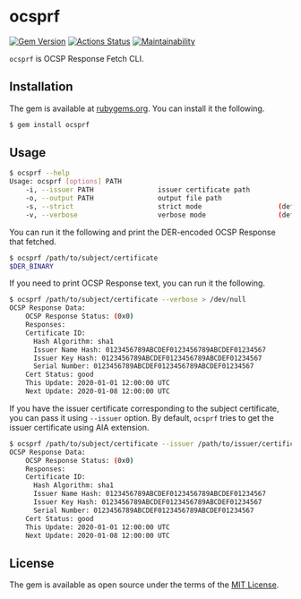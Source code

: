 # ocsprf

[![Gem Version](https://badge.fury.io/rb/ocsprf.svg)](https://badge.fury.io/rb/ocsprf)
[![Actions Status](https://github.com/thekuwayama/ocsprf/workflows/CI/badge.svg)](https://github.com/thekuwayama/ocsprf/actions?workflow=CI)
[![Maintainability](https://api.codeclimate.com/v1/badges/4d5bb71e2dca46f5a239/maintainability)](https://codeclimate.com/github/thekuwayama/ocsprf/maintainability)

`ocsprf` is OCSP Response Fetch CLI.


## Installation

The gem is available at [rubygems.org](https://rubygems.org/gems/ocsprf). You can install it the following.

```bash
$ gem install ocsprf
```


## Usage

```bash
$ ocsprf --help
Usage: ocsprf [options] PATH
    -i, --issuer PATH                issuer certificate path
    -o, --output PATH                output file path
    -s, --strict                     strict mode                   (default false)
    -v, --verbose                    verbose mode                  (default false)
```

You can run it the following and print the DER-encoded OCSP Response that fetched.

```bash
$ ocsprf /path/to/subject/certificate
$DER_BINARY
```

If you need to print OCSP Response text, you can run it the following.

```bash
$ ocsprf /path/to/subject/certificate --verbose > /dev/null
OCSP Response Data:
    OCSP Response Status: (0x0)
    Responses:
    Certificate ID:
      Hash Algorithm: sha1
      Issuer Name Hash: 0123456789ABCDEF0123456789ABCDEF01234567
      Issuer Key Hash: 0123456789ABCDEF0123456789ABCDEF01234567
      Serial Number: 0123456789ABCDEF0123456789ABCDEF01234567
    Cert Status: good
    This Update: 2020-01-01 12:00:00 UTC
    Next Update: 2020-01-08 12:00:00 UTC
```

If you have the issuer certificate corresponding to the subject certificate, you can pass it using `--issuer` option.
By default, `ocsprf` tries to get the issuer certificate using AIA extension.

```bash
$ ocsprf /path/to/subject/certificate --issuer /path/to/issuer/certificate --verbose > /dev/null
OCSP Response Data:
    OCSP Response Status: (0x0)
    Responses:
    Certificate ID:
      Hash Algorithm: sha1
      Issuer Name Hash: 0123456789ABCDEF0123456789ABCDEF01234567
      Issuer Key Hash: 0123456789ABCDEF0123456789ABCDEF01234567
      Serial Number: 0123456789ABCDEF0123456789ABCDEF01234567
    Cert Status: good
    This Update: 2020-01-01 12:00:00 UTC
    Next Update: 2020-01-08 12:00:00 UTC
```


## License

The gem is available as open source under the terms of the [MIT License](http://opensource.org/licenses/MIT).
